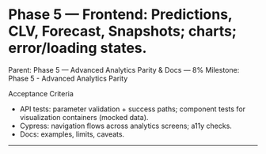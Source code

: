 # Phase 5 — Frontend: Predictions, CLV, Forecast, Snapshots; charts; error/loading states.

Parent: Phase 5 — Advanced Analytics Parity & Docs — 8%
Milestone: Phase 5 - Advanced Analytics Parity

Acceptance Criteria
- API tests: parameter validation + success paths; component tests for visualization containers (mocked data).
- Cypress: navigation flows across analytics screens; a11y checks.
- Docs: examples, limits, caveats.
- --
